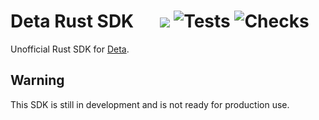 # Deta Rust SDK &emsp; [![](https://img.shields.io/crates/v/deta-rust-sdk.svg)](https://crates.io/crates/deta-rust-sdk) ![Tests](https://github.com/JorgeMayoral/deta-rust-sdk/workflows/test/badge.svg)  ![Checks](https://github.com/JorgeMayoral/deta-rust-sdk/workflows/check/badge.svg) 

Unofficial Rust SDK for [Deta](https://deta.space/).

## Warning

This SDK is still in development and is not ready for production use.
